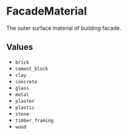 # FacadeMaterial

The outer surface material of building facade.

## Values

- `brick`
- `cement_block`
- `clay`
- `concrete`
- `glass`
- `metal`
- `plaster`
- `plastic`
- `stone`
- `timber_framing`
- `wood`
